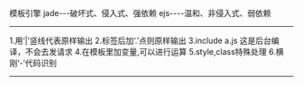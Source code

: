 模板引擎
jade---破坏式、侵入式、强依赖
ejs----温和、非侵入式、弱依赖

----------------------------------------------------------------

1.用‘|’竖线代表原样输出
2.标签后加‘.’点则原样输出
3.include a.js 这是后台编译，不会去发请求
4.在模板里加变量,可以进行运算
5.style,class特殊处理
6.横刚‘-’代码识别

----------------------------------------------------------------
